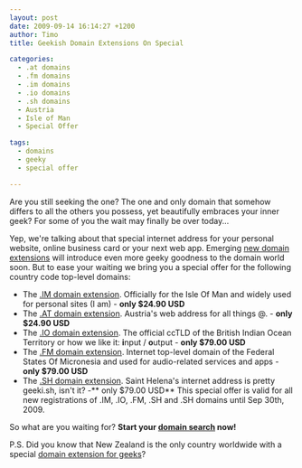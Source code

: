 ```yaml
---
layout: post
date: 2009-09-14 16:14:27 +1200
author: Timo
title: Geekish Domain Extensions On Special

categories:
  - .at domains
  - .fm domains
  - .im domains
  - .io domains
  - .sh domains
  - Austria
  - Isle of Man
  - Special Offer

tags:
  - domains
  - geeky
  - special offer

---
```


Are you still seeking the one? The one and only domain that somehow differs to all the others you possess, yet beautifully embraces your inner geek? For some of you the wait may finally be over today...

Yep, we're talking about that special internet address for your personal website, online business card or your next web app. Emerging [new domain extensions](https://iwantmyname.com/blog/2009/06/list-new-gtld-domain-extensions-2010.html) will introduce even more geeky goodness to the domain world soon. But to ease your waiting we bring you a special offer for the following country code top-level domains:

*   The [.IM domain extension](https://iwantmyname.com/domains/im-domain-name-registration-for-isle-of-man). Officially for the Isle Of Man and widely used for personal sites (I am) - **only $24.90 USD**
*   The [.AT domain extension](https://iwantmyname.com/domains/at-austrian-domain-name-registration-for-austria). Austria's web address for all things @. - **only $24.90 USD**
*   The [.IO domain extension](https://iwantmyname.com/domains/io-domain-name-registration-for-british-indian-ocean-territory). The official ccTLD of the British Indian Ocean Territory or how we like it: **i**nput / **o**utput - **only $79.00 USD**
*   The [.FM domain extension](https://iwantmyname.com/domains/fm-domain-name-registration-for-federated-states-of-micronesia). Internet top-level domain of the Federal States Of Micronesia and used for audio-related services and apps - **only $79.00 USD**
*   The [.SH domain extension](https://iwantmyname.com/domains/sh-domain-name-registration-for-saint-helena). Saint Helena's internet address is pretty geeki.sh, isn't it? -** only $79.00 USD**
This special offer is valid for all new registrations of .IM, .IO, .FM, .SH and .SH domains until Sep 30th, 2009.

So what are you waiting for? **Start your **[**domain search**](https://iwantmyname.com)** now!**

P.S. Did you know that New Zealand is the only country worldwide with a special [domain extension for geeks](https://iwantmyname.com/domains/geek.nz-domain-name-registration-for-new-zealand)?
